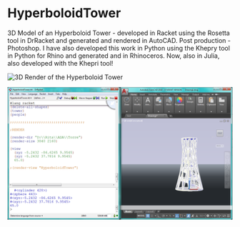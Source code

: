 # HyperboloidTower
3D Model of an Hyperboloid Tower - developed in Racket using the Rosetta tool in DrRacket and generated and rendered in AutoCAD. Post production - Photoshop.
I have also developed this work in Python using the Khepry tool in Python for Rhino and generated and in Rhinoceros. Now, also in Julia, also developed with the Khepri tool!

![3D Render of the Hyperboloid Tower](https://github.com/RitaAguiar/HyperboloidTower/blob/master/Render.png)

![DrRacket User Interface and AutoCAD Model](https://github.com/RitaAguiar/HyperboloidTower/blob/master/DrRacketAndAutoCAD.png)
